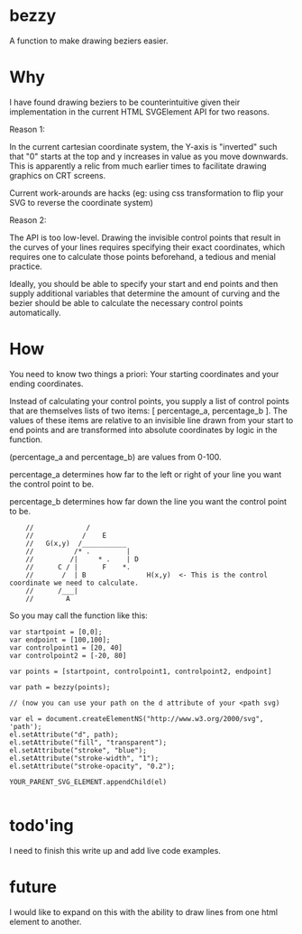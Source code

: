 # bezzy
A function to make drawing beziers easier.

# Why
I have found drawing beziers to be counterintuitive given their implementation in the current HTML SVGElement API for two reasons.

Reason 1:

In the current cartesian coordinate system, the Y-axis is "inverted" such that "0" starts at the top and y increases in value as you move downwards.
This is apparently a relic from much earlier times to facilitate drawing graphics on CRT screens.

Current work-arounds are hacks (eg: using css transformation to flip your SVG to reverse the coordinate system)

Reason 2:

The API is too low-level. Drawing the invisible control points that result in the curves of your lines requires specifying their exact coordinates, which requires one to calculate those points beforehand, a tedious and menial practice.

Ideally, you should be able to specify your start and end points and then supply additional variables that determine the amount of curving and the bezier should be able to calculate the necessary control points automatically.

# How

You need to know two things a priori: Your starting coordinates and your ending coordinates. 

Instead of calculating your control points, you supply a list of control points that are themselves lists of two items: [ percentage_a, percentage_b ]. The values of these items are relative to an invisible line drawn from your start to end points and are transformed into absolute coordinates by logic in the function.

(percentage_a and percentage_b) are values from 0-100.

percentage_a determines how far to the left or right of your line you want the control point to be.

percentage_b determines how far down the line you want the control point to be.



        //             /
        //            /    E
        //   G(x,y)  /___________
        //          /* .         |
        //         /|     * .    | D
        //      C / |      F    *.
        //       /  | B               H(x,y)  <- This is the control coordinate we need to calculate.
        //      /___|
        //        A

So you may call the function like this:
```
var startpoint = [0,0];
var endpoint = [100,100];
var controlpoint1 = [20, 40]
var controlpoint2 = [-20, 80]

var points = [startpoint, controlpoint1, controlpoint2, endpoint]

var path = bezzy(points);

// (now you can use your path on the d attribute of your <path svg)

var el = document.createElementNS("http://www.w3.org/2000/svg", 'path');
el.setAttribute("d", path);
el.setAttribute("fill", "transparent");
el.setAttribute("stroke", "blue");
el.setAttribute("stroke-width", "1");
el.setAttribute("stroke-opacity", "0.2");

YOUR_PARENT_SVG_ELEMENT.appendChild(el)


```

# todo'ing
I need to finish this write up and add live code examples.

# future
I would like to expand on this with the ability to draw lines from one html element to another.

